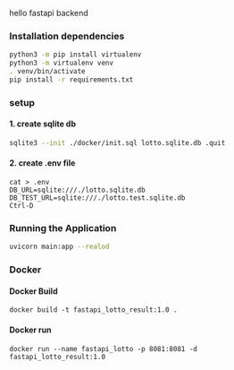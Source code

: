 hello fastapi backend

### Installation dependencies
```bash
python3 -m pip install virtualenv
python3 -m virtualenv venv
. venv/bin/activate
pip install -r requirements.txt
```

### setup

#### 1. create sqlite db
```bash
sqlite3 --init ./docker/init.sql lotto.sqlite.db .quit
```

#### 2. create .env file
```
cat > .env
DB_URL=sqlite:///./lotto.sqlite.db
DB_TEST_URL=sqlite:///./lotto.test.sqlite.db
Ctrl-D
```

### Running the Application
```bash
uvicorn main:app --realod
```

### Docker

#### Docker Build
```
docker build -t fastapi_lotto_result:1.0 .
```

#### Docker run
```
docker run --name fastapi_lotto -p 8081:8081 -d  fastapi_lotto_result:1.0
```